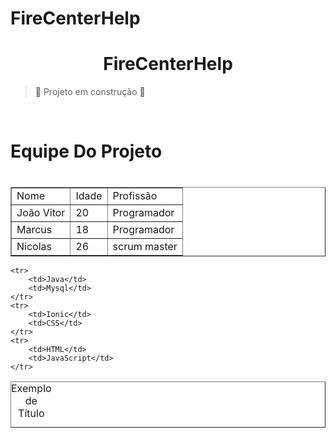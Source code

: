 # FireCenterHelp
<h1 align="center">FireCenterHelp </h1>


> :construction: Projeto em construção :construction:
<table border="1">
<br>
<h1>Equipe Do Projeto<h1>
    <tr>
        <td>Nome</td>
        <td>Idade</td>
        <td>Profissão</td>
    </tr>
    <tr>
        <td>João Vitor</td>
        <td>20</td>
        <td>Programador</td>
    </tr>
    <tr>
        <td>Marcus</td>
        <td>18</td>
        <td>Programador</td>
    </tr>
    <tr>
        <td>Nicolas</td>
        <td>26</td>
        <td>scrum master</td>
    </tr>
</table>

<table border="1">
    <caption>Exemplo de Título</caption>
     
    <tr>
        <td>Java</td>
        <td>Mysql</td>
    </tr>
    <tr>
        <td>Ionic</td>
        <td>CSS</td>
    </tr>
    <tr>
        <td>HTML</td>
        <td>JavaScript</td>
    </tr>
</table>
